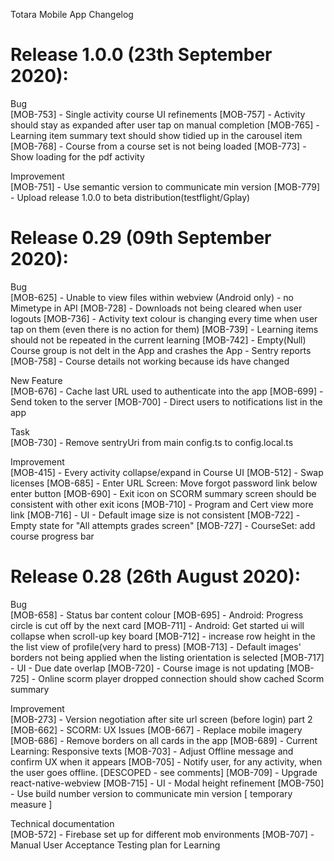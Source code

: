 Totara Mobile App Changelog


Release 1.0.0 (23th September 2020):
=====================================

Bug  
[MOB-753] - Single activity course UI refinements
[MOB-757] - Activity should stay as expanded after user tap on manual completion
[MOB-765] - Learning item summary text should show tidied up in the carousel item
[MOB-768] - Course from a course set is not being loaded
[MOB-773] - Show loading for the pdf activity

Improvement  
[MOB-751] - Use semantic version to communicate min version
[MOB-779] - Upload release 1.0.0 to beta distribution(testflight/Gplay)


Release 0.29 (09th September 2020):
=====================================

Bug  
[MOB-625] - Unable to view files within webview (Android only) - no Mimetype in API
[MOB-728] - Downloads not being cleared when user logouts
[MOB-736] - Activity text colour is changing every time when user tap on them (even there is no action for them)
[MOB-739] - Learning items should not be repeated in the current learning
[MOB-742] - Empty(Null) Course group is not delt in the App and crashes the App - Sentry reports
[MOB-758] - Course details not working because ids have changed

New Feature  
[MOB-676] - Cache last URL used to authenticate into the app
[MOB-699] - Send token to the server
[MOB-700] - Direct users to notifications list in the app

Task  
[MOB-730] - Remove sentryUri from main config.ts to config.local.ts

Improvement  
[MOB-415] - Every activity collapse/expand in Course UI
[MOB-512] - Swap licenses
[MOB-685] - Enter URL Screen: Move forgot password link below enter button
[MOB-690] - Exit icon on SCORM summary screen should be consistent with other exit icons
[MOB-710] - Program and Cert view more link
[MOB-716] - UI - Default image size is not consistent
[MOB-722] - Empty state for "All attempts grades screen"
[MOB-727] - CourseSet: add course progress bar


Release 0.28 (26th August 2020):
=====================================

Bug  
[MOB-658] - Status bar content colour
[MOB-695] - Android: Progress circle is cut off by the next card
[MOB-711] - Android: Get started ui will collapse when scroll-up key board
[MOB-712] - increase row height in the the list view of profile(very hard to press)
[MOB-713] - Default images' borders not being applied when the listing orientation is selected
[MOB-717] - UI - Due date overlap
[MOB-720] - Course image is not updating
[MOB-725] - Online scorm player dropped connection should show cached Scorm summary

Improvement  
[MOB-273] - Version negotiation after site url screen (before login) part 2
[MOB-662] - SCORM: UX Issues
[MOB-667] - Replace mobile imagery
[MOB-686] - Remove borders on all cards in the app
[MOB-689] - Current Learning: Responsive texts
[MOB-703] - Adjust Offline message and confirm UX when it appears
[MOB-705] - Notify user, for any activity, when the user goes offline. [DESCOPED - see comments]
[MOB-709] - Upgrade react-native-webview
[MOB-715] - UI - Modal height refinement
[MOB-750] - Use build number version to communicate min version [ temporary measure ]

Technical documentation  
[MOB-572] - Firebase set up for different mob environments
[MOB-707] - Manual User Acceptance Testing plan for Learning
